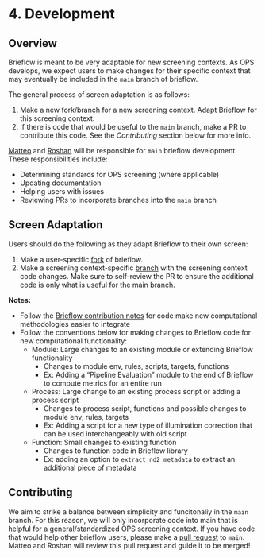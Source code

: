 # 4. Development

## Overview

Brieflow is meant to be very adaptable for new screening contexts.
As OPS develops, we expect users to make changes for their specific context that may eventually be included in the `main` branch of brieflow.

The general process of screen adaptation is as follows:

1) Make a new fork/branch for a new screening context.
Adapt Brieflow for this screening context.
2) If there is code that would be useful to the `main` branch, make a PR to contribute this code.
See the *Contributing* section below for more info.

[Matteo](https://github.com/mat10d) and [Roshan](https://github.com/roshankern) will be responsible for `main` brieflow development. 
These responsibilities include:

- Determining standards for OPS screening (where applicable)
- Updating documentation
- Helping users with issues
- Reviewing PRs to incorporate branches into the `main` branch

## Screen Adaptation

Users should do the following as they adapt Brieflow to their own screen:

1) Make a user-specific [fork](https://docs.github.com/en/pull-requests/collaborating-with-pull-requests/working-with-forks/fork-a-repo) of brieflow.
2) Make a screening context-specific [branch](https://docs.github.com/en/pull-requests/collaborating-with-pull-requests/proposing-changes-to-your-work-with-pull-requests/creating-and-deleting-branches-within-your-repository) with the screening context code changes.
Make sure to self-review the PR to ensure the additional code is only what is useful for the main branch.

**Notes:**
- Follow the [Brieflow contribution notes](https://github.com/cheeseman-lab/brieflow/tree/updates-docs-2#contribution-notes) for code make new computational methodologies easier to integrate
- Follow the conventions below for making changes to Brieflow code for new computational functionality:
    - Module: Large changes to an existing module or extending Brieflow functionality
        - Changes to module env, rules, scripts, targets, functions
        - Ex: Adding a “Pipeline Evaluation” module to the end of Brieflow to compute metrics for an entire run
    - Process: Large change to an existing process script or adding a process script
        - Changes to process script, functions and possible changes to module env, rules, targets
        - Ex: Adding a script for a new type of illumination correction that can be used interchangeably with old script
    - Function: Small changes to existing function
        - Changes to function code in Brieflow library
        - Ex: adding an option to `extract_nd2_metadata` to extract an additional piece of metadata

## Contributing

We aim to strike a balance between simplicity and funcitonaliy in the `main` branch.
For this reason, we will only incorporate code into main that is helpful for a general/standardized OPS screening context.
If you have code that would help other brieflow users, please make a [pull request](https://docs.github.com/en/pull-requests/collaborating-with-pull-requests/proposing-changes-to-your-work-with-pull-requests/creating-a-pull-request-from-a-fork) to `main`.
Matteo and Roshan will review this pull request and guide it to be merged!
